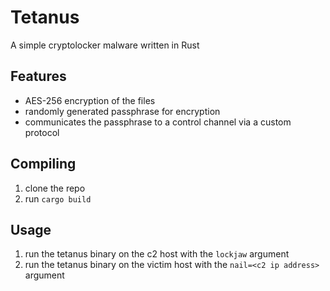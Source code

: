 # Tetanus

A simple cryptolocker malware written in Rust

## Features

* AES-256 encryption of the files
* randomly generated passphrase for encryption
* communicates the passphrase to a control channel via a custom protocol


## Compiling

1. clone the repo
2. run `cargo build`

## Usage

1. run the tetanus binary on the c2 host with the `lockjaw` argument
2. run the tetanus binary on the victim host with the `nail=<c2 ip address>` argument
